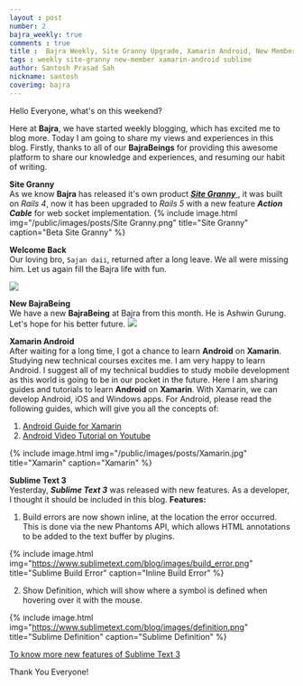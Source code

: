 ```yaml
---
layout : post
number: 2
bajra_weekly: true
comments : true
title :  Bajra Weekly, Site Granny Upgrade, Xamarin Android, New Member, Sublime Text 3
tags : weekly site-granny new-member xamarin-android sublime
author: Santosh Prasad Sah
nickname: santosh
coverimg: bajra
---
```


Hello Everyone, what's on this weekend?

Here at **Bajra**, we have started weekly blogging, which has excited me to blog more. Today I am going to share my views and experiences in this blog. Firstly, thanks to all of our **BajraBeings** for providing this awesome platform to share our knowledge and experiences, and resuming our habit of writing.

**Site Granny**<br>
As we know **Bajra** has released it's own product <a href="https://sitegranny.com/landing" target="_blank">***Site Granny*** </a>, it was built on *Rails 4*, now it has been upgraded to *Rails 5* with a new feature ***Action Cable*** for web socket implementation.
{% include image.html
            img="/public/images/posts/Site Granny.png"
            title="Site Granny"
            caption="Beta Site Granny" %}

**Welcome Back**<br>
Our loving bro, `Sajan daii`, returned after a long leave. We all were missing him. Let us again fill the Bajra life with fun.

<img src="https://lh3.googleusercontent.com/JI2bQNinzQcQSSZaOYasku4FPJ5CudzpvWJ5--TmwgOXJqic1XS1G8EIvQdyGZoHObwd3QS-n6M71bTeEd8ABDlhg2kbhX28cnynr1e-QM9NqNlnpPdIMVVbgFj0EByc2ByNYZxW24270LqFGwJVl2Tq5O7snRcl-wqjiesviWJxMkIQqjrh9Zn4U8T6lyERiM7G4rREovgcyVY1TMEyjRzIs2PtHObqCe3DSMoIgzQ7AIHeRknHY6MXb0SrHUxwGZcsNlTrVjHBDYga3on_47yEwgOqBp4f03WueLKsQsDTX648NzKXdnFfnPQI6T-r29C8rklDUEhKeEGKXrOBaq4ywABU4-HG7tL8r80yg7jBmzOK_Wnk_vKNqWteoZj9AOWXX9f-X069jz2LBDmbl9JBee4zVeD3YX7pFPP8PfRKg9nX-FDNXLZr4Pqka7dQu5pM38KkKzfATLYBrIvFrfAZXMv3zUkmjO4jTeCBgIfNl4I4ZcSsP5VgqCO2ob_tXIyP_VRPwIT_-l8Zyd7VnqzaAhO6lSyGey9Uz1mqcyVWbkPAcC2uNpcM4xvmVZaAEsEytOESKluvGYpU_-sO417oHQXoZBNnCpWqs40CupvvpC89=w966-h644-no">

**New BajraBeing**<br>
We have a new **BajraBeing** at Bajra from this month. He is Ashwin Gurung. Let's hope for his better future.
<img src="https://scontent-sin6-1.xx.fbcdn.net/v/t1.0-9/1545971_460479387429160_404026756344859378_n.jpg?oh=f191817b3a188e949ed4c683d9ea2886&oe=58774BAA">


**Xamarin Android**<br>
After waiting for a long time, I got a chance to learn **Android** on **Xamarin**. Studying new technical courses excites me. I am very happy to learn Android. I suggest all of my technical buddies to study mobile development as this world is going to be in our pocket in the future. Here I am sharing guides and tutorials to learn **Android** on **Xamarin**. With Xamarin, we can develop Android, iOS and Windows apps. For Android, please read the following guides, which will give you all the concepts of:

1. [Android Guide for Xamarin](https://developer.xamarin.com/guides/#android)
2. [Android Video Tutorial on Youtube](https://www.youtube.com/playlist?list=PLCuRg51-gw5VqYchUekCqxUS9hEZkDf6l)

{% include image.html
            img="/public/images/posts/Xamarin.jpg"
            title="Xamarin"
            caption="Xamarin" %}


**Sublime Text 3**<br>
Yesterday, ***Sublime Text 3*** was released with new features. As a developer, I thought it should be included in this blog.
**Features:**
1. Build errors are now shown inline, at the location the error occurred. This is done via the new Phantoms API, which allows HTML annotations to be added to the text buffer by plugins.

{% include image.html
            img="https://www.sublimetext.com/blog/images/build_error.png"
            title="Sublime Build Error"
            caption="Inline Build Error" %}


2. Show Definition, which will show where a symbol is defined when hovering over it with the mouse.

{% include image.html
            img="https://www.sublimetext.com/blog/images/definition.png"
            title="Sublime Definition"
            caption="Sublime Definition" %}

[To know more new features of Sublime Text 3 ](https://www.sublimetext.com/blog/articles/sublime-text-3-build-3124)

Thank You Everyone!
